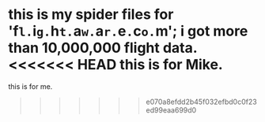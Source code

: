 this is my spider files for 'f`l.`i`g.`h`t.`a`w.`a`r.`e`.`c`o.`m';
i got more than 10,000,000 flight data.
<<<<<<< HEAD
this is for Mike.
=======
this is for me.
>>>>>>> e070a8efdd2b45f032efbd0c0f23ed99eaa699d0
